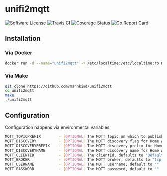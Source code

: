 # unifi2mqtt

[![Software
License](https://img.shields.io/badge/License-MIT-orange.svg?style=flat-square)](https://github.com/mannkind/unifi2mqtt/blob/master/LICENSE.md)
[![Travis CI](https://img.shields.io/travis/mannkind/unifi2mqtt/master.svg?style=flat-square)](https://travis-ci.org/mannkind/unifi2mqtt)
[![Coverage Status](https://img.shields.io/codecov/c/github/mannkind/unifi2mqtt/master.svg)](http://codecov.io/github/mannkind/unifi2mqtt?branch=master)
[![Go Report Card](https://goreportcard.com/badge/github.com/mannkind/unifi2mqtt)](https://goreportcard.com/report/github.com/mannkind/unifi2mqtt)

## Installation

### Via Docker

```bash
docker run -d --name="unifi2mqtt" -v /etc/localtime:/etc/localtime:ro mannkind/unifi2mqtt
```

### Via Make

```bash
git clone https://github.com/mannkind/unifi2mqtt
cd unifi2mqtt
make
./unifi2mqtt
```

## Configuration

Configuration happens via environmental variables

```bash
MQTT_TOPICPREFIX        - [OPTIONAL] The MQTT topic on which to publish the collection lookup results, defaults to "home/wsdot"
MQTT_DISCOVERY          - [OPTIONAL] The MQTT discovery flag for Home Assistant, defaults to false
MQTT_DISCOVERYPREFIX    - [OPTIONAL] The MQTT discovery prefix for Home Assistant, defaults to "homeassistant"
MQTT_DISCOVERYNAME      - [OPTIONAL] The MQTT discovery name for Home Assistant, defaults to "wsdot"
MQTT_CLIENTID           - [OPTIONAL] The clientId, defaults to "Defaultwsdot2MQTTClientID"
MQTT_BROKER             - [OPTIONAL] The MQTT broker, defaults to "tcp://mosquitto.org:1883"
MQTT_USERNAME           - [OPTIONAL] The MQTT username, default to ""
MQTT_PASSWORD           - [OPTIONAL] The MQTT password, default to ""
```
